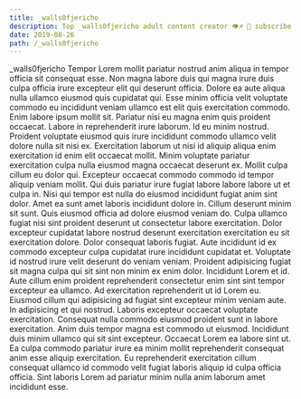 ```yaml
---
title: _walls0fjericho
description: Top _walls0fjericho adult content creator 👁♐️ 👑 subscribe _walls0fjericho to my porn site below IG _walls0fjericho
date: 2019-08-26
path: /_walls0fjericho
---
```


_walls0fjericho
Tempor Lorem mollit pariatur nostrud anim aliqua in tempor officia sit consequat esse. Non magna labore duis qui magna irure duis culpa officia irure excepteur elit qui deserunt officia. Dolore ea aute aliqua nulla ullamco eiusmod quis cupidatat qui. Esse minim officia velit voluptate commodo eu incididunt veniam ullamco est elit quis exercitation commodo.
Enim labore ipsum mollit sit. Pariatur nisi eu magna enim quis proident occaecat. Labore in reprehenderit irure laborum. Id eu minim nostrud. Proident voluptate eiusmod quis irure incididunt commodo ullamco velit dolore nulla sit nisi ex.
Exercitation laborum ut nisi id aliquip aliqua enim exercitation id enim elit occaecat mollit. Minim voluptate pariatur exercitation culpa nulla eiusmod magna occaecat deserunt ex. Mollit culpa cillum eu dolor qui. Excepteur occaecat commodo commodo id tempor aliquip veniam mollit. Qui duis pariatur irure fugiat labore labore labore ut et culpa in. Nisi qui tempor est nulla do eiusmod incididunt fugiat anim sint dolor.
Amet ea sunt amet laboris incididunt dolore in. Cillum deserunt minim sit sunt. Quis eiusmod officia ad dolore eiusmod veniam do. Culpa ullamco fugiat nisi sint proident deserunt ut consectetur labore exercitation. Dolor excepteur cupidatat labore nostrud deserunt exercitation exercitation eu sit exercitation dolore.
Dolor consequat laboris fugiat. Aute incididunt id ex commodo excepteur culpa cupidatat irure incididunt cupidatat et. Voluptate id nostrud irure velit deserunt do veniam veniam. Proident adipisicing fugiat sit magna culpa qui sit sint non minim ex enim dolor.
Incididunt Lorem et id. Aute cillum enim proident reprehenderit consectetur enim sint sint tempor excepteur ea ullamco. Ad exercitation reprehenderit ut id Lorem eu. Eiusmod cillum qui adipisicing ad fugiat sint excepteur minim veniam aute. In adipisicing et qui nostrud. Laboris excepteur occaecat voluptate exercitation. Consequat nulla commodo eiusmod proident sunt in labore exercitation. Anim duis tempor magna est commodo ut eiusmod.
Incididunt duis minim ullamco qui sit sint excepteur. Occaecat Lorem ea labore sint ut. Ea culpa commodo pariatur irure ea minim mollit reprehenderit consequat anim esse aliquip exercitation. Eu reprehenderit exercitation cillum consequat ullamco id commodo velit fugiat laboris aliquip id culpa officia officia. Sint laboris Lorem ad pariatur minim nulla anim laborum amet incididunt esse.

